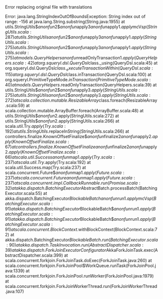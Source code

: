 Error replacing original file with translations

Error:
java.lang.StringIndexOutOfBoundsException: String index out of range: -156
	at java.lang.String.substring(String.java:1955)
	at utils.StringUtils$$anonfun$2$$anonfun$apply$3$$anonfun$apply$1.apply$mcV$sp(StringUtils.scala:287)
	at utils.StringUtils$$anonfun$2$$anonfun$apply$3$$anonfun$apply$1.apply(StringUtils.scala:275)
	at utils.StringUtils$$anonfun$2$$anonfun$apply$3$$anonfun$apply$1.apply(StringUtils.scala:275)
	at models.QueryHelpers$$anonfun$readOnlyTransaction$1.apply(QueryHelpers.scala:42)
	at org.squeryl.dsl.QueryDsl$class._using(QueryDsl.scala:45)
	at org.squeryl.dsl.QueryDsl$class._executeTransactionWithin(QueryDsl.scala:115)
	at org.squeryl.dsl.QueryDsl$class.inTransaction(QueryDsl.scala:100)
	at org.squeryl.PrimitiveTypeMode$.inTransaction(PrimitiveTypeMode.scala:40)
	at models.QueryHelpers$.readOnlyTransaction(QueryHelpers.scala:39)
	at utils.StringUtils$$anonfun$2$$anonfun$apply$3.apply(StringUtils.scala:275)
	at utils.StringUtils$$anonfun$2$$anonfun$apply$3.apply(StringUtils.scala:272)
	at scala.collection.mutable.ResizableArray$class.foreach(ResizableArray.scala:59)
	at scala.collection.mutable.ArrayBuffer.foreach(ArrayBuffer.scala:48)
	at utils.StringUtils$$anonfun$2.apply(StringUtils.scala:272)
	at utils.StringUtils$$anonfun$2.apply(StringUtils.scala:266)
	at scala.util.Try$.apply(Try.scala:192)
	at utils.StringUtils$.replaceInString(StringUtils.scala:266)
	at controllers.finalize.KnownOffsetFinalize$$anonfun$finalize$2$$anonfun$apply$2.apply(KnownOffsetFinalize.scala:67)
	at controllers.finalize.KnownOffsetFinalize$$anonfun$finalize$2$$anonfun$apply$2.apply(KnownOffsetFinalize.scala:66)
	at scala.util.Success$$anonfun$map$1.apply(Try.scala:237)
	at scala.util.Try$.apply(Try.scala:192)
	at scala.util.Success.map(Try.scala:237)
	at scala.concurrent.Future$$anonfun$map$1.apply(Future.scala:237)
	at scala.concurrent.Future$$anonfun$map$1.apply(Future.scala:237)
	at scala.concurrent.impl.CallbackRunnable.run(Promise.scala:32)
	at akka.dispatch.BatchingExecutor$AbstractBatch.processBatch(BatchingExecutor.scala:55)
	at akka.dispatch.BatchingExecutor$BlockableBatch$$anonfun$run$1.apply$mcV$sp(BatchingExecutor.scala:91)
	at akka.dispatch.BatchingExecutor$BlockableBatch$$anonfun$run$1.apply(BatchingExecutor.scala:91)
	at akka.dispatch.BatchingExecutor$BlockableBatch$$anonfun$run$1.apply(BatchingExecutor.scala:91)
	at scala.concurrent.BlockContext$.withBlockContext(BlockContext.scala:72)
	at akka.dispatch.BatchingExecutor$BlockableBatch.run(BatchingExecutor.scala:90)
	at akka.dispatch.TaskInvocation.run(AbstractDispatcher.scala:39)
	at akka.dispatch.ForkJoinExecutorConfigurator$AkkaForkJoinTask.exec(AbstractDispatcher.scala:399)
	at scala.concurrent.forkjoin.ForkJoinTask.doExec(ForkJoinTask.java:260)
	at scala.concurrent.forkjoin.ForkJoinPool$WorkQueue.runTask(ForkJoinPool.java:1339)
	at scala.concurrent.forkjoin.ForkJoinPool.runWorker(ForkJoinPool.java:1979)
	at scala.concurrent.forkjoin.ForkJoinWorkerThread.run(ForkJoinWorkerThread.java:107)

         